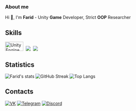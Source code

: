 ### **About me**
Hi 👋, I'm **Farid** - 
Unity **Game** Developer, Strict **OOP** Researcher

## **Skills**
<img src="https://www.nvidia.com/content/dam/en-zz/Solutions/geforce/news/unity-engine-adding-dlss/geforce-rtx-unity-nvidia-dlss-integration-ogimage.jpg" title="UnityEngine" alt="UnityEngine" width = "60" height = "30"/>&nbsp;
<img src ="https://img.shields.io/badge/Rider-000000.svg?style=for-the-badge&logo=Rider&logoColor=crimson&color=black"/>&nbsp;
<img src ="https://img.shields.io/badge/-C%23-090900?style=for-the-badge&logo=csharp&logoColor=8333FF">

## **Statistics**
![Farid's stats](https://github-readme-stats.vercel.app/api?username=Farid357&show_icons=true&theme=tokyonight)
![GitHub Streak](https://streak-stats.demolab.com/?user=Farid357&theme=tokyonight)
![Top Langs](https://github-readme-stats.vercel.app/api/top-langs/?username=Farid357&layout=compact&theme=tokyonight)

## **Contacts**
[![VK](https://img.shields.io/badge/-Vkontakte-090900?style=for-the-badge&logo=vk&logoColor=blue)](https://vk.com/yusubov7)
[![Telegram](https://img.shields.io/badge/Telegram-000000.svg?style=for-the-badge&logo=Telegram&color=black)](https://web.telegram.org/k/#@Vadimovon)
[![Discord](https://img.shields.io/badge/-Discord-090900?style=for-the-badge&logo=discord&logoColor=sky)](https://discordapp.com/users/Vadimovich#7939)

